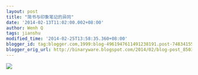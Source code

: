 ```yaml
---
layout: post
title: "简书与印象笔记的异同"
date: '2014-02-13T11:02:00.002+08:00'
author: Wenh Q
tags: jianshu
modified_time: '2014-02-25T13:58:35.360+08:00'
blogger_id: tag:blogger.com,1999:blog-4961947611491238191.post-7483415573331438682
blogger_orig_url: http://binaryware.blogspot.com/2014/02/blog-post_8503.html
---
```

![](http://prod-jianshu-cwb.b0.upaiyun.com/notes/images/92904/weibo/image_b3dc34d68451.jpeg)
